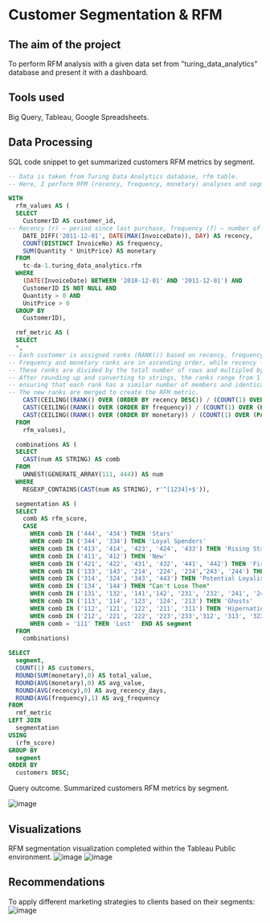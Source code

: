 # Customer Segmentation & RFM
## The aim of the project
To perform RFM analysis with a given data set from "turing_data_analytics" database and present it with a dashboard.
## Tools used
Big Query, Tableau, Google Spreadsheets.
## Data Processing
SQL code snippet to get summarized customers RFM metrics by segment.
``` sql
-- Data is taken from Turing Data Analytics database, rfm table.
-- Here, I perform RFM (recency, frequency, monetary) analyses and segment customers accordingly.

WITH
  rfm_values AS (
  SELECT
    CustomerID AS customer_id,
-- Recency (r) – period since last purchase, frequency (f) – number of transactions, monetary (m) – total money spent.
    DATE_DIFF('2011-12-01', DATE(MAX(InvoiceDate)), DAY) AS recency,
    COUNT(DISTINCT InvoiceNo) AS frequency,
    SUM(Quantity * UnitPrice) AS monetary
  FROM
    tc-da-1.turing_data_analytics.rfm
  WHERE
    (DATE(InvoiceDate) BETWEEN '2010-12-01' AND '2011-12-01') AND
    CustomerID IS NOT NULL AND
    Quantity > 0 AND
    UnitPrice > 0
  GROUP BY
    CustomerID),

  rmf_metric AS ( 
  SELECT
  *,
-- Each customer is assigned ranks (RANK()) based on recency, frequency, and monetary value.
-- Frequency and monetary ranks are in ascending order, while recency - descending (more recent -> higher rank).
-- These ranks are divided by the total number of rows and multipled by 4, resulting in new ranks between 0 and 4.
-- After rounding up and converting to strings, the ranks range from 1 to 4,
-- ensuring that each rank has a similar number of members and identical values receive the same rank.
-- The new ranks are merged to create the RFM metric.
    CAST(CEILING((RANK() OVER (ORDER BY recency DESC)) / (COUNT(1) OVER (PARTITION BY 1)) * 4) AS STRING) ||
    CAST(CEILING((RANK() OVER (ORDER BY frequency)) / (COUNT(1) OVER (PARTITION BY 1)) * 4) AS STRING) ||
    CAST(CEILING((RANK() OVER (ORDER BY monetary)) / (COUNT(1) OVER (PARTITION BY 1)) * 4) AS STRING) AS rfm_score
  FROM
    rfm_values),

  combinations AS (
  SELECT
    CAST(num AS STRING) AS comb
  FROM
    UNNEST(GENERATE_ARRAY(111, 444)) AS num
  WHERE
    REGEXP_CONTAINS(CAST(num AS STRING), r'^[1234]+$')),

  segmentation AS (
  SELECT
    comb AS rfm_score,
    CASE
      WHEN comb IN ('444', '434') THEN 'Stars'                    
      WHEN comb IN ('344', '334') THEN 'Loyal Spenders'              
      WHEN comb IN ('413', '414', '423', '424', '433') THEN 'Rising Stars'
      WHEN comb IN ('411', '412') THEN 'New'
      WHEN comb IN ('421', '422', '431', '432', '441', '442') THEN 'First Gear'
      WHEN comb IN ('133', '143', '214', '224', '234','243', '244') THEN 'At-Risk'
      WHEN comb IN ('314', '324', '343', '443') THEN 'Potential Loyalists'
      WHEN comb IN ('134', '144') THEN "Can't Lose Them"
      WHEN comb IN ('131', '132', '141','142', '231', '232', '241', '242', '321', '331', '332', '341','342') THEN 'Sleeping Giants'
      WHEN comb IN ('113', '114', '123', '124', '213') THEN 'Ghosts'
      WHEN comb IN ('112', '121', '122', '211', '311') THEN 'Hipernating'
      WHEN comb IN ('212', '221', '222', '223','233','312', '313', '322', '323', '333') THEN 'Ordinary'
      WHEN comb = '111' THEN 'Lost'  END AS segment
  FROM
    combinations)

SELECT
  segment,
  COUNT(1) AS customers,
  ROUND(SUM(monetary),0) AS total_value,
  ROUND(AVG(monetary),0) AS avg_value,
  ROUND(AVG(recency),0) AS avg_recency_days,
  ROUND(AVG(frequency),1) AS avg_frequency
FROM
  rmf_metric
LEFT JOIN
  segmentation
USING
  (rfm_score)
GROUP BY
  segment
ORDER BY
  customers DESC;
```
Query outcome. Summarized customers RFM metrics by segment.

![image](https://github.com/audriusvi/Customer-Segmentation-RFM/assets/168005242/54d670fe-922a-4e1b-95b1-6806eb2e6ff4)

## Visualizations
RFM segmentation visualization completed within the Tableau Public environment.
![image](https://github.com/audriusvi/Customer-Segmentation-RFM/assets/168005242/826da425-b324-49a6-baed-252ce8df6502)
![image](https://github.com/audriusvi/Customer-Segmentation-RFM/assets/168005242/acd7bf3b-2e8e-4250-b7ce-56383c9614e5)

## Recommendations
To apply different marketing strategies to clients based on their segments:
![image](https://github.com/audriusvi/Customer-Segmentation-RFM/assets/168005242/3c91a4f8-b0be-4617-a268-727e9a65cd5b)
